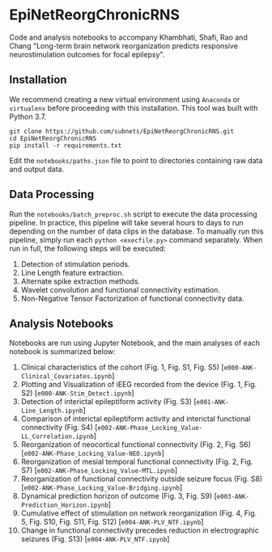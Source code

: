 # EpiNetReorgChronicRNS
Code and analysis notebooks to accompany Khambhati, Shafi, Rao and Chang "Long-term brain network reorganization predicts responsive neurostimulation outcomes for focal epilepsy".


## Installation
We recommend creating a new virtual environment using `Anaconda` or `virtualenv` before proceeding with this installation. This tool was built with Python 3.7.
```
git clone https://github.com/subnets/EpiNetReorgChronicRNS.git
cd EpiNetReorgChronicRNS
pip install -r requirements.txt
```
Edit the `notebooks/paths.json` file to point to directories containing raw data and output data.

## Data Processing
Run the `notebooks/batch_preproc.sh` script to execute the data processing pipeline. In practice, this pipeline will take several hours to days to run depending on the number of data clips in the database. To manually run this pipeline, simply run each `python <execfile.py>` command separately. When run in full, the following steps will be executed:

1. Detection of stimulation periods.
2. Line Length feature extraction.
3. Alternate spike extraction methods.
4. Wavelet convolution and functional connectivity estimation.
5. Non-Negative Tensor Factorization of functional connectivity data. 

## Analysis Notebooks
Notebooks are run using Jupyter Notebook, and the main analyses of each notebook is summarized below:
1. Clinical characteristics of the cohort (Fig. 1, Fig. S1, Fig. S5) [`e000-ANK-Clinical_Covariates.ipynb`]
2. Plotting and Visualization of iEEG recorded from the device (Fig. 1, Fig. S2) [`e000-ANK-Stim_Detect.ipynb`]
3. Detection of interictal epileptiform activity (Fig. S3) [`e001-ANK-Line_Length.ipynb`]
4. Comparison of interictal epileptiform activity and interictal functional connectivity (Fig. S4) [`e002-ANK-Phase_Locking_Value-LL_Correlation.ipynb`]
5. Reorganization of neocortical functional connectivity (Fig. 2, Fig. S6) [`e002-ANK-Phase_Locking_Value-NEO.ipynb`]
6. Reorganization of mesial temporal functional connectivity (Fig. 2, Fig. S7) [`e002-ANK-Phase_Locking_Value-MTL.ipynb`]
7. Reorganization of functional connectivity outside seizure focus (Fig. S8) [`e002-ANK-Phase_Locking_Value-Bridging.ipynb`]
8. Dynamical prediction horizon of outcome (Fig. 3, Fig. S9) [`e003-ANK-Prediction_Horizon.ipynb`]
9. Cumulative effect of stimulation on network reorganization (Fig. 4, Fig. 5, Fig. S10, Fig. S11, Fig. S12) [`e004-ANK-PLV_NTF.ipynb`]
10. Change in functional connectivity precedes reduction in electrographic seizures (Fig. S13) [`e004-ANK-PLV_NTF.ipynb`]
